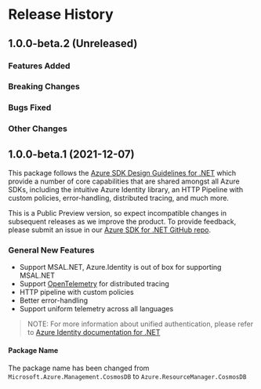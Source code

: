# Release History

## 1.0.0-beta.2 (Unreleased)

### Features Added

### Breaking Changes

### Bugs Fixed

### Other Changes

## 1.0.0-beta.1 (2021-12-07)

This package follows the [Azure SDK Design Guidelines for .NET](https://azure.github.io/azure-sdk/dotnet_introduction.html) which provide a number of core capabilities that are shared amongst all Azure SDKs, including the intuitive Azure Identity library, an HTTP Pipeline with custom policies, error-handling, distributed tracing, and much more.

This is a Public Preview version, so expect incompatible changes in subsequent releases as we improve the product. To provide feedback, please submit an issue in our [Azure SDK for .NET GitHub repo](https://github.com/Azure/azure-sdk-for-net/issues).

### General New Features

- Support MSAL.NET, Azure.Identity is out of box for supporting MSAL.NET
- Support [OpenTelemetry](https://opentelemetry.io/) for distributed tracing
- HTTP pipeline with custom policies
- Better error-handling
- Support uniform telemetry across all languages

> NOTE: For more information about unified authentication, please refer to [Azure Identity documentation for .NET](https://docs.microsoft.com//dotnet/api/overview/azure/identity-readme?view=azure-dotnet)

#### Package Name

The package name has been changed from `Microsoft.Azure.Management.CosmosDB` to `Azure.ResourceManager.CosmosDB`

